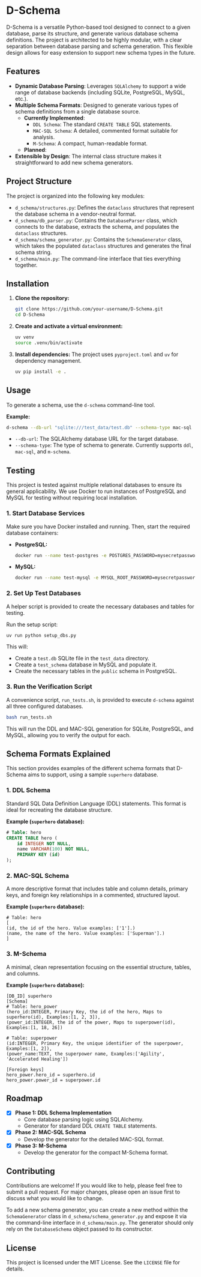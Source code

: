 # D-Schema

D-Schema is a versatile Python-based tool designed to connect to a given database, parse its structure, and generate various database schema definitions. The project is architected to be highly modular, with a clear separation between database parsing and schema generation. This flexible design allows for easy extension to support new schema types in the future.

## Features

- **Dynamic Database Parsing**: Leverages `SQLAlchemy` to support a wide range of database backends (including SQLite, PostgreSQL, MySQL, etc.).
- **Multiple Schema Formats**: Designed to generate various types of schema definitions from a single database source.
  - **Currently Implemented**:
    - `DDL Schema`: The standard `CREATE TABLE` SQL statements.
    - `MAC-SQL Schema`: A detailed, commented format suitable for analysis.
    - `M-Schema`: A compact, human-readable format.
  - **Planned**:
- **Extensible by Design**: The internal class structure makes it straightforward to add new schema generators.

## Project Structure

The project is organized into the following key modules:

- `d_schema/structures.py`: Defines the `dataclass` structures that represent the database schema in a vendor-neutral format.
- `d_schema/db_parser.py`: Contains the `DatabaseParser` class, which connects to the database, extracts the schema, and populates the `dataclass` structures.
- `d_schema/schema_generator.py`: Contains the `SchemaGenerator` class, which takes the populated `dataclass` structures and generates the final schema string.
- `d_schema/main.py`: The command-line interface that ties everything together.

## Installation

1.  **Clone the repository:**
    ```bash
    git clone https://github.com/your-username/D-Schema.git
    cd D-Schema
    ```

2.  **Create and activate a virtual environment:**
    ```bash
    uv venv
    source .venv/bin/activate
    ```

3.  **Install dependencies:**
    The project uses `pyproject.toml` and `uv` for dependency management.
    ```bash
    uv pip install -e .
    ```

## Usage

To generate a schema, use the `d-schema` command-line tool.

**Example:**
```bash
d-schema --db-url "sqlite:///test_data/test.db" --schema-type mac-sql
```

- `--db-url`: The SQLAlchemy database URL for the target database.
- `--schema-type`: The type of schema to generate. Currently supports `ddl`, `mac-sql`, and `m-schema`.

## Testing

This project is tested against multiple relational databases to ensure its general applicability. We use Docker to run instances of PostgreSQL and MySQL for testing without requiring local installation.

### 1. Start Database Services

Make sure you have Docker installed and running. Then, start the required database containers:

- **PostgreSQL:**
  ```bash
  docker run --name test-postgres -e POSTGRES_PASSWORD=mysecretpassword -p 5432:5432 -d postgres
  ```
- **MySQL:**
  ```bash
  docker run --name test-mysql -e MYSQL_ROOT_PASSWORD=mysecretpassword -p 3306:3306 -d mysql
  ```

### 2. Set Up Test Databases

A helper script is provided to create the necessary databases and tables for testing.

Run the setup script:
```bash
uv run python setup_dbs.py
```
This will:
- Create a `test.db` SQLite file in the `test_data` directory.
- Create a `test_schema` database in MySQL and populate it.
- Create the necessary tables in the `public` schema in PostgreSQL.

### 3. Run the Verification Script

A convenience script, `run_tests.sh`, is provided to execute `d-schema` against all three configured databases.

```bash
bash run_tests.sh
```
This will run the DDL and MAC-SQL generation for SQLite, PostgreSQL, and MySQL, allowing you to verify the output for each.

## Schema Formats Explained

This section provides examples of the different schema formats that D-Schema aims to support, using a sample `superhero` database.

### 1. DDL Schema

Standard SQL Data Definition Language (DDL) statements. This format is ideal for recreating the database structure.

**Example (`superhero` database):**
```sql
# Table: hero
CREATE TABLE hero (
    id INTEGER NOT NULL,
    name VARCHAR(100) NOT NULL,
    PRIMARY KEY (id)
);
```

### 2. MAC-SQL Schema

A more descriptive format that includes table and column details, primary keys, and foreign key relationships in a commented, structured layout.

**Example (`superhero` database):**
```
# Table: hero
[
(id, the id of the hero. Value examples: ['1'].)
(name, the name of the hero. Value examples: ['Superman'].)
]
```

### 3. M-Schema

A minimal, clean representation focusing on the essential structure, tables, and columns.

**Example (`superhero` database):**
```
[DB_ID] superhero
[Schema]
# Table: hero_power
(hero_id:INTEGER, Primary Key, the id of the hero, Maps to superhero(id), Examples:[1, 2, 3]),
(power_id:INTEGER, the id of the power, Maps to superpower(id), Examples:[1, 18, 26])

# Table: superpower
(id:INTEGER, Primary Key, the unique identifier of the superpower, Examples:[1, 2]),
(power_name:TEXT, the superpower name, Examples:['Agility', 'Accelerated Healing'])

[Foreign keys]
hero_power.hero_id = superhero.id
hero_power.power_id = superpower.id
```

## Roadmap

- [x] **Phase 1: DDL Schema Implementation**
  - Core database parsing logic using SQLAlchemy.
  - Generator for standard DDL `CREATE TABLE` statements.
- [x] **Phase 2: MAC-SQL Schema**
  - Develop the generator for the detailed MAC-SQL format.
- [x] **Phase 3: M-Schema**
  - Develop the generator for the compact M-Schema format.

## Contributing

Contributions are welcome! If you would like to help, please feel free to submit a pull request. For major changes, please open an issue first to discuss what you would like to change.

To add a new schema generator, you can create a new method within the `SchemaGenerator` class in `d_schema/schema_generator.py` and expose it via the command-line interface in `d_schema/main.py`. The generator should only rely on the `DatabaseSchema` object passed to its constructor.

## License

This project is licensed under the MIT License. See the `LICENSE` file for details.